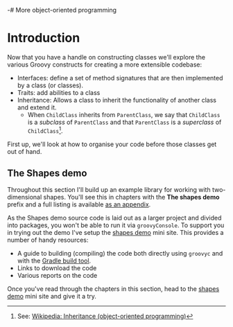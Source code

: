 -# More object-oriented programming

# Introduction

Now that you have a handle on constructing classes we'll explore the various Groovy constructs for creating a more
extensible codebase:

* Interfaces: define a set of method signatures that are then implemented by a class (or classes).
* Traits: add abilities to a class
* Inheritance: Allows a class to inherit the functionality of another class and extend it.
    * When `ChildClass` inherits from `ParentClass`, we say that `ChildClass` is a _subclass_ of `ParentClass` and that `ParentClass` is a _superclass_ of `ChildClass`[^wp].

First up, we'll look at how to organise your code before those classes get out of hand.

[^wp]: See: [Wikipedia: Inheritance (object-oriented programming)](https://en.wikipedia.org/wiki/Inheritance_%28object-oriented_programming%29#Subclasses_and_superclasses)

## The Shapes demo
Throughout this section I'll build up an example library for working with two-dimensional shapes. You'll see this in chapters with the __The shapes demo__ prefix and a full listing is available [as an appendix](#chshapesdemo).

As the Shapes demo source code is laid out as a larger project and divided into packages, you won't be able to run it
via `groovyConsole`.
To support you in trying out the demo I've setup the [shapes demo](http://www.groovy-tutorial.org/shapes-demo/)
mini site. This provides a number of handy resources:

* A guide to building (compiling) the code both directly using `groovyc` and with the [Gradle build tool](http://gradle.org/).
* Links to download the code
* Various reports on the code

Once you've read through the chapters in this section, head to the [shapes demo](http://www.groovy-tutorial.org/shapes-demo/)
 mini site and give it a try.
